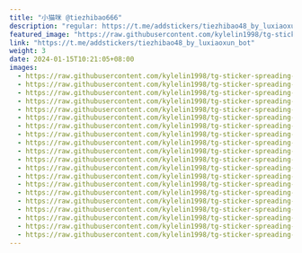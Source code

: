 ```yaml
---
title: "小猫咪 @tiezhibao666"
description: "regular: https://t.me/addstickers/tiezhibao48_by_luxiaoxun_bot"
featured_image: "https://raw.githubusercontent.com/kylelin1998/tg-sticker-spreading-worldwide-images/main/img/415c7669-4bc9-43c8-bcca-93d7f92a4713.jpg"
link: "https://t.me/addstickers/tiezhibao48_by_luxiaoxun_bot"
weight: 3
date: 2024-01-15T10:21:05+08:00
images:
  - https://raw.githubusercontent.com/kylelin1998/tg-sticker-spreading-worldwide-images/main/img/415c7669-4bc9-43c8-bcca-93d7f92a4713.jpg
  - https://raw.githubusercontent.com/kylelin1998/tg-sticker-spreading-worldwide-images/main/img/c09b80bd-0960-4e9e-92a5-8d42099be5b5.jpg
  - https://raw.githubusercontent.com/kylelin1998/tg-sticker-spreading-worldwide-images/main/img/75e4aa8c-9604-40fa-adb5-34e69edf20a5.jpg
  - https://raw.githubusercontent.com/kylelin1998/tg-sticker-spreading-worldwide-images/main/img/1e3b117e-fb82-4035-abbb-898369eb8af5.jpg
  - https://raw.githubusercontent.com/kylelin1998/tg-sticker-spreading-worldwide-images/main/img/c7b3fa9e-94b9-454a-9f4d-39ae52137aa3.jpg
  - https://raw.githubusercontent.com/kylelin1998/tg-sticker-spreading-worldwide-images/main/img/298aa81b-9970-4f04-9da0-72bd1c2a8924.jpg
  - https://raw.githubusercontent.com/kylelin1998/tg-sticker-spreading-worldwide-images/main/img/e0f5c5f2-ef2e-4953-a65f-128e8dcc7ca6.jpg
  - https://raw.githubusercontent.com/kylelin1998/tg-sticker-spreading-worldwide-images/main/img/4b9a260d-703b-49a0-808b-4476c4547b71.jpg
  - https://raw.githubusercontent.com/kylelin1998/tg-sticker-spreading-worldwide-images/main/img/8e935a8b-a4c1-4198-9f49-acc5d729108b.jpg
  - https://raw.githubusercontent.com/kylelin1998/tg-sticker-spreading-worldwide-images/main/img/452aaead-0278-44ec-af51-102ed6dc7a38.jpg
  - https://raw.githubusercontent.com/kylelin1998/tg-sticker-spreading-worldwide-images/main/img/49c1248b-7cd9-456a-9c94-ae5764482d17.jpg
  - https://raw.githubusercontent.com/kylelin1998/tg-sticker-spreading-worldwide-images/main/img/d38475ae-1c1d-42ae-81cd-da7eb2e27533.jpg
  - https://raw.githubusercontent.com/kylelin1998/tg-sticker-spreading-worldwide-images/main/img/8bdcb7a4-ac06-4054-a0f7-4e4a1d971a99.jpg
  - https://raw.githubusercontent.com/kylelin1998/tg-sticker-spreading-worldwide-images/main/img/e927c63a-7b4d-4d90-a261-12649c753341.jpg
  - https://raw.githubusercontent.com/kylelin1998/tg-sticker-spreading-worldwide-images/main/img/9cde46fa-426a-4799-b576-bb9515c9d32f.jpg
  - https://raw.githubusercontent.com/kylelin1998/tg-sticker-spreading-worldwide-images/main/img/be1e237f-360e-4710-ad9e-cd304184bb08.jpg
  - https://raw.githubusercontent.com/kylelin1998/tg-sticker-spreading-worldwide-images/main/img/d2a285ff-fece-41a6-a06d-417585e1cc85.jpg
  - https://raw.githubusercontent.com/kylelin1998/tg-sticker-spreading-worldwide-images/main/img/0de233cd-0cb7-43de-9481-dad8c1b973b1.jpg
  - https://raw.githubusercontent.com/kylelin1998/tg-sticker-spreading-worldwide-images/main/img/7e5535f5-c5fe-46d9-b455-e067ebbdf89b.jpg
  - https://raw.githubusercontent.com/kylelin1998/tg-sticker-spreading-worldwide-images/main/img/3d7c0b84-f6fc-44c5-b2f0-2184713ae6b0.jpg
---
```

